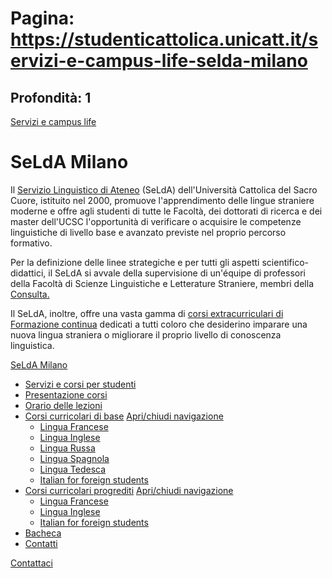 # Pagina: https://studenticattolica.unicatt.it/servizi-e-campus-life-selda-milano

## Profondità: 1

[Servizi e campus life](home-servizi-e-campus-life)



# SeLdA Milano

Il [Servizio Linguistico di Ateneo](https://studenticattolica.unicatt.it/servizio-linguistico-di-ateneo-selda-che-cosa-e-il-selda) (SeLdA) dell'Università Cattolica del Sacro Cuore, istituito nel 2000, promuove l'apprendimento delle lingue straniere moderne e offre agli studenti di tutte le Facoltà, dei dottorati di ricerca e dei master dell'UCSC l'opportunità di verificare o acquisire le competenze linguistiche di livello base e avanzato previste nel proprio percorso formativo.

Per la definizione delle linee strategiche e per tutti gli aspetti scientifico-didattici, il SeLdA si avvale della supervisione di un'équipe di professori della Facoltà di Scienze Linguistiche e Letterature Straniere, membri della [Consulta.](https://studenticattolica.unicatt.it/che-cosa-e-il-selda-consulta)

Il SeLdA, inoltre, offre una vasta gamma di [corsi extracurriculari di Formazione continua](https://studenticattolica.unicatt.it/servizio-linguistico-di-ateneo-selda-corsi-di-lingue-straniere-per-tutti) dedicati a tutti coloro che desiderino imparare una nuova lingua straniera o migliorare il proprio livello di conoscenza linguistica.

[SeLdA Milano](#submenu__wrapper "SeLdA Milano")

* [Servizi e corsi per studenti](selda-milano-servizi-e-corsi-per-studenti "Servizi e corsi per studenti")
* [Presentazione corsi](selda-milano-presentazione-corsi-29157 "Presentazione corsi")
* [Orario delle lezioni](selda-milano-orario-delle-lezioni "Orario delle lezioni")
* [Corsi curricolari di base](selda-milano-corsi-curricolari-di-base "Corsi curricolari di base")
  [Apri/chiudi navigazione](#asub-e3a7f01f-d8fa-4eb7-9c0d-72207d0d9d7f "Apri/chiudi navigazione")
  + [Lingua Francese](corsi-curricolari-di-base-lingua-francese "Lingua Francese")
  + [Lingua Inglese](corsi-curricolari-di-base-lingua-inglese "Lingua Inglese")
  + [Lingua Russa](corsi-curricolari-di-base-lingua-russa "Lingua Russa")
  + [Lingua Spagnola](corsi-curricolari-di-base-lingua-spagnola-17781 "Lingua Spagnola")
  + [Lingua Tedesca](corsi-curricolari-di-base-lingua-tedesca-17778 "Lingua Tedesca")
  + [Italian for foreign students](corsi-curricolari-di-base-italian-for-foreign-students "Italian for foreign students")
* [Corsi curricolari progrediti](selda-milano-corsi-curricolari-progrediti "Corsi curricolari progrediti")
  [Apri/chiudi navigazione](#asub-ae16eae5-2f5a-47a8-94aa-da1ff31a07f0 "Apri/chiudi navigazione")
  + [Lingua Francese](corsi-curricolari-progrediti-lingua-francese-17814 "Lingua Francese")
  + [Lingua Inglese](corsi-curricolari-progrediti-lingua-inglese-17811 "Lingua Inglese")
  + [Italian for foreign students](corsi-curricolari-progrediti-italian-for-foreign-students "Italian for foreign students")
* [Bacheca](selda-milano-bacheca "Bacheca")
* [Contatti](selda-milano-contatti "Contatti")

[Contattaci](home-contatti "Contattaci")